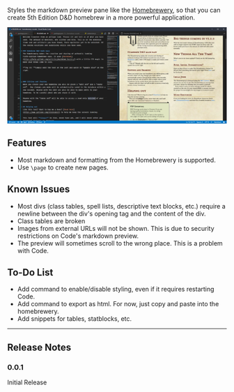 Styles the markdown preview pane like the [Homebrewery](http://homebrewery.naturalcrit.com/), so that you can create 5th Edition D&D homebrew in a more powerful application.

![preview-image](https://raw.githubusercontent.com/OfficerHalf/homebrewery-vscode/master/docs/images/Preview.PNG)

## Features
- Most markdown and formatting from the Homebrewery is supported.
- Use `\page` to create new pages.

## Known Issues
- Most divs (class tables, spell lists, descriptive text blocks, etc.) require a newline between the div's opening tag and the content of the div.
- Class tables are broken
- Images from external URLs will not be shown. This is due to security restrictions on Code's markdown preview.
- The preview will sometimes scroll to the wrong place. This is a problem with Code.

## To-Do List
- Add command to enable/disable styling, even if it requires restarting Code.
- Add command to export as html. For now, just copy and paste into the homebrewery.
- Add snippets for tables, statblocks, etc.
---
## Release Notes
### 0.0.1
Initial Release
